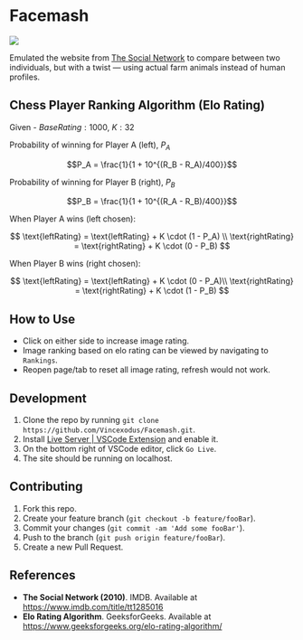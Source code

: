 # Facemash

<img src="/images/facemash.gif"/> 

Emulated the website from [The Social Network](https://www.imdb.com/title/tt1285016) to compare between two individuals, but with a twist — using actual farm animals instead of human profiles.

## Chess Player Ranking Algorithm (Elo Rating)

Given - $Base Rating: 1000$, $K: 32$

Probability of winning for Player A (left), $P_A$

$$P_A = \frac{1}{1 + 10^{(R_B - R_A)/400}}$$

Probability of winning for Player B (right), $P_B$

$$P_B = \frac{1}{1 + 10^{(R_A - R_B)/400}}$$

When Player A wins (left chosen):

$$
\text{leftRating} = \text{leftRating} + K \cdot (1 - P_A) \\
\text{rightRating} = \text{rightRating} + K \cdot (0 - P_B)
$$

When Player B wins (right chosen):

$$
\text{leftRating} = \text{leftRating} + K \cdot (0 - P_A)\\
\text{rightRating} = \text{rightRating} + K \cdot (1 - P_B)
$$

## How to Use
- Click on either side to increase image rating.
- Image ranking based on elo rating can be viewed by navigating to `Rankings`.
- Reopen page/tab to reset all image rating, refresh would not work.

## Development
1. Clone the repo by running `git clone https://github.com/Vincexodus/Facemash.git`.
2. Install [Live Server | VSCode Extension](https://ritwickdey.github.io/vscode-live-server/) and enable it.
3. On the bottom right of VSCode editor, click `Go Live`.
4. The site should be running on localhost.

## Contributing
1. Fork this repo.
2. Create your feature branch (`git checkout -b feature/fooBar`).
3. Commit your changes (`git commit -am 'Add some fooBar'`).
4. Push to the branch (`git push origin feature/fooBar`).
5. Create a new Pull Request.

## References
- **The Social Network (2010)**. IMDB. Available at https://www.imdb.com/title/tt1285016
- **Elo Rating Algorithm**. GeeksforGeeks. Available at https://www.geeksforgeeks.org/elo-rating-algorithm/
